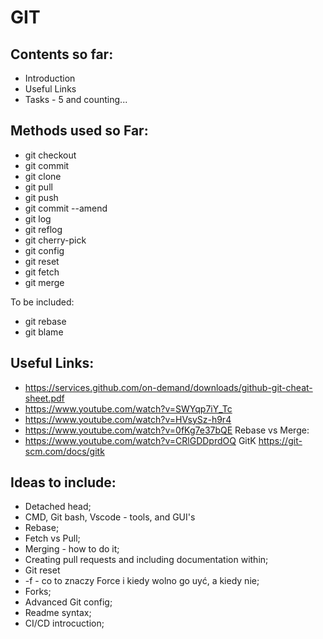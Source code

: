 # GIT

## Contents so far:
* Introduction
* Useful Links
* Tasks - 5 and counting...

## Methods used so Far:
* git checkout
* git commit
* git clone
* git pull
* git push
* git commit --amend
* git log
* git reflog
* git cherry-pick
* git config
* git reset
* git fetch
* git merge

To be included:
* git rebase
* git blame

## Useful Links:
* https://services.github.com/on-demand/downloads/github-git-cheat-sheet.pdf
* https://www.youtube.com/watch?v=SWYqp7iY_Tc
* https://www.youtube.com/watch?v=HVsySz-h9r4
* https://www.youtube.com/watch?v=0fKg7e37bQE
Rebase vs Merge:
* https://www.youtube.com/watch?v=CRlGDDprdOQ
GitK
https://git-scm.com/docs/gitk


## Ideas to include:
* Detached head;
* CMD, Git bash, Vscode - tools, and GUI's
* Rebase;
* Fetch vs Pull;
* Merging - how to do it;
* Creating pull requests and including documentation within;
* Git reset
* -f - co to znaczy Force i kiedy wolno go uyć, a kiedy nie;
* Forks;
* Advanced Git config;
* Readme syntax;
* CI/CD introcuction;


